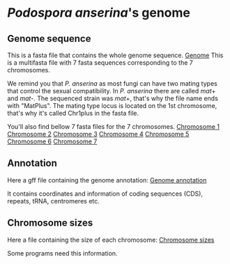 # *Podospora anserina*'s genome

## Genome sequence



This is a fasta file that contains the whole genome sequence.
[Genome](genome_podo/genomePodoMatPlus.fasta)
This is a multifasta file with 7 fasta sequences corresponding to the 7 chromosomes.

We remind you that *P. anserina* as most fungi can have two mating types that control the sexual compatibility. In *P. anserina* there are called *mat*+ and *mat*-.
The sequenced strain was *mat*+, that's why the file name ends with "MatPlus".
The mating type locus is located on the 1st chromosome, that's why it's called Chr1plus in the fasta file.

You'll also find bellow 7 fasta files for the 7 chromosomes.
[Chromosome 1](genome_podo/chrm1plus.fasta)
[Chromosome 2](genome_podo/chrm2.fasta)
[Chromosome 3](genome_podo/chrm3.fasta)
[Chromosome 4](genome_podo/chrm4.fasta)
[Chromosome 5](genome_podo/chrm5.fasta)
[Chromosome 6](genome_podo/chrm6.fasta)
[Chromosome 7](genome_podo/chrm7.fasta)

## Annotation

Here a gff file containing the genome annotation:
[Genome annotation](Annotation_Mat+_v2.gff)

It contains coordinates and information of coding sequences (CDS), repeats, tRNA, centromeres etc.


## Chromosome sizes

Here a file containing the size of each chromosome:
[Chromosome sizes](Chr_size.txt)

Some programs need this information.
